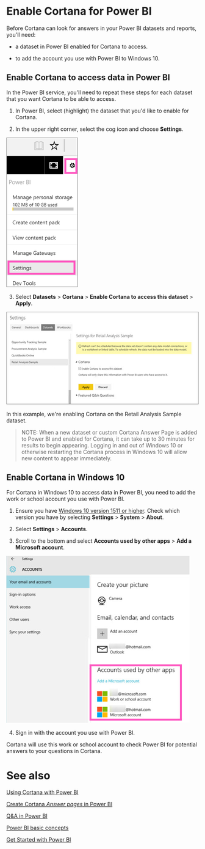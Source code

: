﻿<properties
   pageTitle="Enable Cortana for Power BI"
   description="Use Cortana with Power BI to get answers from your data. Activate Cortana for each Power BI dataset and then enable Cortana to access your datasets from mobile devices."
   services="powerbi"
   documentationCenter=""
   authors="mihart"  
   manager="mblythe"
   editor=""/>

<tags
   ms.service="powerbi"
   ms.devlang="NA"
   ms.topic="article"
   ms.tgt_pltfrm="NA"
   ms.workload="powerbi"
   ms.date="11/22/2015"
   ms.author="mihart"/>


# Enable Cortana for Power BI

Before Cortana can look for answers in your Power BI datasets and reports, you'll need:

  - a dataset in Power BI enabled for Cortana to access.

  - to add the account you use with Power BI to Windows 10.

## Enable Cortana to access data in Power BI
In the Power BI service, you'll need to repeat these steps for each dataset that you want Cortana to be able to access.

1. In Power BI, select (highlight) the dataset that you'd like to enable for Cortana.

2. In the upper right corner, select the cog icon and choose **Settings**.

  ![](media/powerbi-service-Cortana-enable/PBI_cortana_settings.png)

3. Select **Datasets** > **Cortana** > **Enable Cortana to access this dataset** > **Apply**.

  ![](media/powerbi-service-Cortana-enable/PBI_cortana-enable.jpg)

  In this example, we're enabling Cortana on the Retail Analysis Sample dataset.

  >NOTE: When a new dataset or custom Cortana Answer Page is added to Power BI and enabled for Cortana, it can take up to 30 minutes for results to begin appearing.  Logging in and out of Windows 10 or otherwise restarting the Cortana process in Windows 10 will allow new content to appear immediately.


## Enable Cortana in Windows 10
For Cortana in Windows 10 to access data in Power BI, you need to add the work or school account you use with Power BI.

1. Ensure you have [Windows 10 version 1511 or higher](http://blogs.windows.com/windowsexperience/2015/11/12/first-major-update-for-windows-10-available-today/).  Check which version you have by selecting **Settings** > **System** > **About**.

2. Select **Settings** > **Accounts**.

3. Scroll to the bottom and select **Accounts used by other apps** > **Add a Microsoft account**.

  ![](media/powerbi-service-Cortana-enable/PBI_cortana-enableW10.jpg)

4. Sign in with the account you use with Power BI.

Cortana will use this work or school account to check Power BI for potential answers to your questions in Cortana.


# See also
[Using Cortana with Power BI](powerbi-service-Cortana-intro.md)

[Create Cortana *Answer pages* in Power BI](powerbi-service-Cortana-Desktop-entity-cards.md)

[Q&A in Power BI](powerbi-service-q-and-a.md)

[Power BI basic concepts](powerbi-service-basic-concepts.md)

[Get Started with Power BI](powerbi-service-get-started.md)
